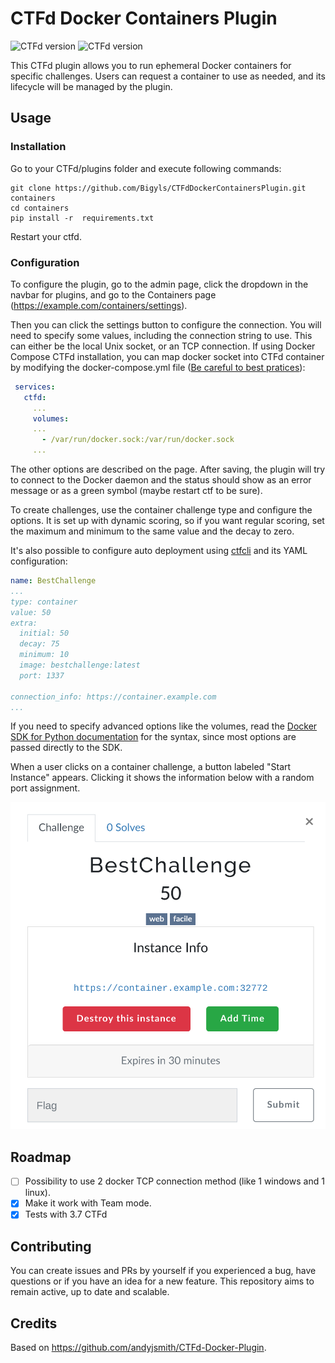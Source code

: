 # CTFd Docker Containers Plugin

![CTFd version](https://shields.io/badge/WorkOn-CTFd>=3.6.0-green?&style=for-the-badge)
![CTFd version](https://shields.io/badge/WorkWith-User_and_Team_mode-blue?&style=for-the-badge)

This CTFd plugin allows you to run ephemeral Docker containers for specific challenges. Users can request a container to use as needed, and its lifecycle will be managed by the plugin.

## Usage

### Installation

Go to your CTFd/plugins folder and execute following commands:

```shell
git clone https://github.com/Bigyls/CTFdDockerContainersPlugin.git containers
cd containers
pip install -r  requirements.txt
```

Restart your ctfd.

### Configuration

To configure the plugin, go to the admin page, click the dropdown in the navbar for plugins, and go to the Containers page (https://example.com/containers/settings). 

Then you can click the settings button to configure the connection. You will need to specify some values, including the connection string to use. This can either be the local Unix socket, or an TCP connection. If using Docker Compose CTFd installation, you can map docker socket into CTFd container by modifying the docker-compose.yml file ([Be careful to best pratices](https://cheatsheetseries.owasp.org/cheatsheets/Docker_Security_Cheat_Sheet.html#rule-1-do-not-expose-the-docker-daemon-socket-even-to-the-containers)):

```yml
 services:
   ctfd:
     ...
     volumes:
     ...
       - /var/run/docker.sock:/var/run/docker.sock
     ...
```

The other options are described on the page. After saving, the plugin will try to connect to the Docker daemon and the status should show as an error message or as a green symbol (maybe restart ctf to be sure).

To create challenges, use the container challenge type and configure the options. It is set up with dynamic scoring, so if you want regular scoring, set the maximum and minimum to the same value and the decay to zero.

It's also possible to configure auto deployment using [ctfcli](https://github.com/CTFd/ctfcli) and its YAML configuration:

```yaml
name: BestChallenge
...
type: container
value: 50
extra:
  initial: 50
  decay: 75
  minimum: 10
  image: bestchallenge:latest
  port: 1337

connection_info: https://container.example.com
...
```

If you need to specify advanced options like the volumes, read the [Docker SDK for Python documentation](https://docker-py.readthedocs.io/en/stable/containers.html) for the syntax, since most options are passed directly to the SDK.

When a user clicks on a container challenge, a button labeled "Start Instance" appears. Clicking it shows the information below with a random port assignment.

![Challenge dialog](dialog.png)

## Roadmap

- [ ] Possibility to use 2 docker TCP connection method (like 1 windows and 1 linux).
- [x] Make it work with Team mode.
- [x] Tests with 3.7 CTFd 

## Contributing

You can create issues and PRs by yourself if you experienced a bug, have questions or if you have an idea for a new feature. This repository aims to remain active, up to date and scalable.

## Credits

Based on https://github.com/andyjsmith/CTFd-Docker-Plugin.
